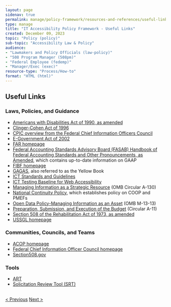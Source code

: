 ```yaml
---
layout: page
sidenav: true
permalink: manage/policy-framework/resources-and-references/useful-links/
type: manage
title: "IT Accessibility Policy Framework - Useful Links"
created: December 09, 2023
topic: "Policy (policy)"
sub-topic: "Accessibility Law & Policy"
audience:
- "Lawmakers and Policy Officials (law-policy)"
- "508 Program Manager (508pm)"
- "Federal Employee (fedemp)"
- "Manager/Exec (exec)"
resource-type: "Process/How-to"
format: "HTML (html)"
---
```


<h2 id="standards">
  Useful Links
</h2>

<h3 class="subheading">
  Laws, Policies, and Guidance
</h3>
<ul>
    <li><a href="https://www.ada.gov/law-and-regs/ada/">Americans with Disabilities Act of 1990, as amended</a></li>
    <li><a href="https://www.govinfo.gov/content/pkg/USCODE-2001-title40/html/USCODE-2001-title40-chap25-sec1401.htm">Clinger-Cohen Act of 1996</a></li>
    <li><a href="https://www.cio.gov/policies-and-priorities/cpic/">CPIC overview from the Federal Chief Information Officers Council</a></li>
    <li><a href="https://www.congress.gov/107/plaws/publ347/PLAW-107publ347.pdf">E-Government Act of 2002</a></li>
    <li><a href="https://www.acquisition.gov/browse/index/far">FAR homepage</a></li>
    <li><a href="https://fasab.gov/accounting-standards/">Federal Accounting Standards Advisory Board (FASAB) Handbook of Federal Accounting Standards and Other Pronouncements, as Amended</a>, which contains up-to-date information on GAAP</li>
    <li><a href="https://ussm.gsa.gov/fibf/">FIBF homepage</a></li>
    <li><a href="https://www.gao.gov/yellowbook">GAGAS</a>, also referred to as the Yellow Book</li>
    <li><a href="https://www.access-board.gov/ict/ict-final-rule.pdf">ICT Standards and Guidelines</a></li>
    <li><a href="https://ictbaseline.access-board.gov/#:~:text=ICT%20Testing%20Baseline%20for%20Web%20Accessibility&text=This%20Baseline%20identifies%20the%20minimum,794d).">ICT Testing Baseline for Web Accessibility</a></li>
    <li><a href="https://obamawhitehouse.archives.gov/sites/default/files/omb/assets/OMB/circulars/a130/a130revised.pdf">Managing Information as a Strategic Resource</a> (OMB Circular A-130)</li>
    <li><a href="https://www.govinfo.gov/content/pkg/PPP-2007-book1/pdf/PPP-2007-book1-doc-pg547.pdf">National Continuity Policy</a>, which establishes policy on COOP and PMEFs</li>
    <li><a href="https://obamawhitehouse.archives.gov/sites/default/files/omb/memoranda/2013/m-13-13.pdf">Open Data Policy-Managing Information as an Asset</a> (OMB M-13-13)</li>
    <li><a href="https://www.whitehouse.gov/wp-content/uploads/2018/06/a11.pdf">Preparation, Submission, and Execution of the Budget</a> (Circular A-11)</li>
    <li><a href="{{site.baseurl}}/manage/laws-and-policies/section-508-law/">Section 508 of the Rehabilitation Act of 1973, as amended</a></li>
    <li><a href="https://www.fiscal.treasury.gov/ussgl/">USSGL homepage</a></li>
</ul>
<h3 class="subheading">
  Communities, Councils, and Teams
</h3>
<ul>
    <li><a href="https://www.cio.gov/about/members-and-leadership/accessibility-cop/">ACOP homepage</a></li>
    <li><a href="https://www.cio.gov/">Federal Chief Information Officer Council homepage</a></li>
    <li><a href="https://www.section508.gov/">Section508.gov</a></li>
</ul>
<h3 class="subheading">
  Tools
</h3>
<ul>
    <li><a href="https://www.section508.gov/buy/accessibility-requirements-tool/">ART</a></li>
    <li><a href="https://www.section508.gov/buy/solicitation-review-tool/">Solicitation Review Tool (SRT)</a></li>
</ul>
<br>
<div>
<div id="prev-next-section">
    <a class="prev-page" title="Go to previous page" 
      href="{{site.baseurl}}/manage/policy-framework/resources-and-references/summary-of-summary-criteria/"> < Previous</a>
    <a class="prev-page" title="Go to next page"
      href="{{site.baseurl}}/manage/policy-framework/resources-and-references/list-of-acronyms/"> 
      Next >
    </a>
</div>
</div>


